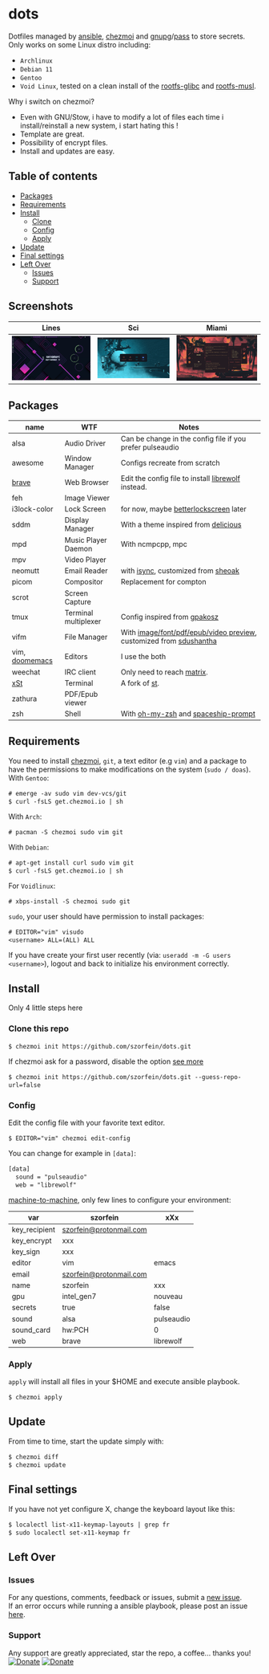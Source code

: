 # dots
Dotfiles managed by [ansible](https://www.ansible.com/), [chezmoi](https://www.chezmoi.io/) and [gnupg](https://gnupg.org/)/[pass](https://www.passwordstore.org/) to store secrets.  
Only works on some Linux distro including:

+ `Archlinux`
+ `Debian 11`
+ `Gentoo`
+ `Void Linux`, tested on a clean install of the [rootfs-glibc](https://voidlinux.org/download/) and [rootfs-musl](https://voidlinux.org/download/).

Why i switch on chezmoi?
+ Even with GNU/Stow, i have to modify a lot of files each time i install/reinstall a new system, i start hating this !
+ Template are great.
+ Possibility of encrypt files.
+ Install and updates are easy.

## Table of contents

<!--ts-->

   * [Packages](#packages)
   * [Requirements](#requirements)
   * [Install](#install)
     * [Clone](#clone-this-repo)
     * [Config](#config)
     * [Apply](#apply)
   * [Update](#update)
   * [Final settings](#final-settings)
   * [Left Over](#left-over)
     * [Issues](#issues)
     * [Support](#support)

<!--te-->

## Screenshots

| Lines | Sci | Miami |
| --- | --- | --- |
| ![](https://github.com/szorfein/unix-portfolio/raw/master/lines/monitor.png) | ![](https://github.com/szorfein/unix-portfolio/raw/master/sci/logout.png) | ![](https://github.com/szorfein/unix-portfolio/raw/master/miami/start_screen.png) |

## Packages

| name | WTF | Notes |
|---|---|---|
| alsa | Audio Driver | Can be change in the config file if you prefer pulseaudio |
| awesome | Window Manager | Configs recreate from scratch |
| [brave](https://brave.com/) | Web Browser | Edit the config file to install [librewolf](https://librewolf.net) instead. |
| feh | Image Viewer | |
| i3lock-color | Lock Screen | for now, maybe [betterlockscreen](https://github.com/pavanjadhaw/betterlockscreen) later |
| sddm | Display Manager | With a theme inspired from [delicious](https://github.com/stuomas/delicious-sddm-theme) |
| mpd | Music Player Daemon | With ncmpcpp, mpc |
| mpv | Video Player | |
| neomutt | Email Reader | with [isync](https://isync.sourceforge.io/), customized from [sheoak](https://github.com/sheoak/neomutt-powerline-nerdfonts/) |
| picom | Compositor | Replacement for compton |
| scrot | Screen Capture | |
| tmux | Terminal multiplexer | Config inspired from [gpakosz](https://github.com/gpakosz/.tmux) |
| vifm | File Manager | With [image/font/pdf/epub/video preview](https://github.com/cirala/vifmimg), customized from [sdushantha](https://github.com/sdushantha/dotfiles) |
| vim, [doomemacs](https://github.com/doomemacs/doomemacs) | Editors | I use the both |
| weechat | IRC client | Only need to reach [matrix](https://matrix.org/). |
| [xSt](https://github.com/gnotclub/xst) | Terminal | A fork of [st](https://st.suckless.org/). |
| zathura | PDF/Epub viewer | |
| zsh | Shell | With [oh-my-zsh](https://github.com/ohmyzsh/ohmyzsh) and [spaceship-prompt](https://github.com/denysdovhan/spaceship-prompt) |

## Requirements
You need to install [chezmoi](https://chezmoi.io), `git`, a text editor (e.g `vim`) and a package to have the permissions to make modifications on the system (`sudo / doas`).  
With `Gentoo`:

    # emerge -av sudo vim dev-vcs/git
    $ curl -fsLS get.chezmoi.io | sh

With `Arch`:

    # pacman -S chezmoi sudo vim git

With `Debian`:

    # apt-get install curl sudo vim git
    $ curl -fsLS get.chezmoi.io | sh

For `Voidlinux`:

    # xbps-install -S chezmoi sudo git

`sudo`, your user should have permission to install packages:

    # EDITOR="vim" visudo
    <username> ALL=(ALL) ALL

If you have create your first user recently (via: `useradd -m -G users <username>`), logout and back to initialize his environment correctly.

## Install
Only 4 little steps here

### Clone this repo

    $ chezmoi init https://github.com/szorfein/dots.git

If chezmoi ask for a password, disable the option [see more](https://www.chezmoi.io/reference/commands/init/)

    $ chezmoi init https://github.com/szorfein/dots.git --guess-repo-url=false

### Config
Edit the config file with your favorite text editor.

    $ EDITOR="vim" chezmoi edit-config

You can change for example in `[data]`:

    [data]
      sound = "pulseaudio"
      web = "librewolf"

[machine-to-machine](https://www.chezmoi.io/user-guide/manage-machine-to-machine-differences/), only few lines to configure your environment:

| var | szorfein | xXx |
|---|---|---|
| key_recipient | szorfein@protonmail.com | |
| key_encrypt | xxx | |
| key_sign | xxx | |
| editor | vim | emacs |
| email | szorfein@protonmail.com | |
| name | szorfein | xxx |
| gpu | intel_gen7 | nouveau |
| secrets | true | false |
| sound | alsa | pulseaudio |
| sound_card | hw:PCH | 0 |
| web | brave | librewolf |

### Apply
`apply` will install all files in your $HOME and execute ansible playbook.

    $ chezmoi apply

## Update
From time to time, start the update simply with:

    $ chezmoi diff
    $ chezmoi update

## Final settings
If you have not yet configure X, change the keyboard layout like this:

    $ localectl list-x11-keymap-layouts | grep fr
    $ sudo localectl set-x11-keymap fr

## Left Over

### Issues
For any questions, comments, feedback or issues, submit a [new issue](https://github.com/szorfein/dots/issues/new).  
If an error occurs while running a ansible playbook, please post an issue [here](https://github.com/szorfein/ansible-collection-desktop/issues).

### Support
Any support are greatly appreciated, star the repo, a coffee... thanks you!  
[![Donate](https://img.shields.io/badge/don-liberapay-1ba9a4)](https://liberapay.com/szorfein) [![Donate](https://img.shields.io/badge/don-patreon-ab69f4)](https://www.patreon.com/szorfein)
